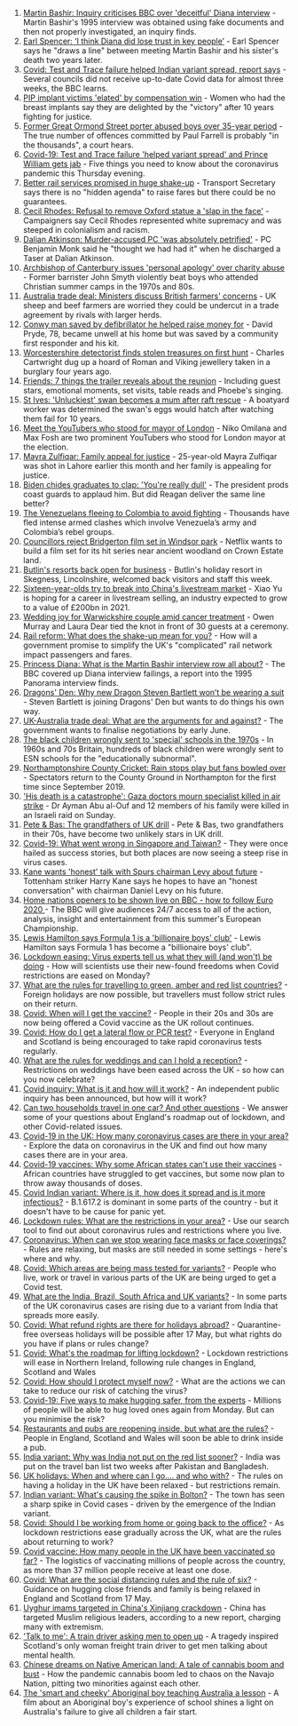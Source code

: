 1. [Martin Bashir: Inquiry criticises BBC over 'deceitful' Diana interview](https://www.bbc.co.uk/news/uk-57189371) - Martin Bashir's 1995 interview was obtained using fake documents and then not properly investigated, an inquiry finds.
2. [Earl Spencer: ‘I think Diana did lose trust in key people’](https://www.bbc.co.uk/news/uk-57192618) - Earl Spencer says he "draws a line" between meeting Martin Bashir and his sister's death two years later.
3. [Covid: Test and Trace failure helped Indian variant spread, report says](https://www.bbc.co.uk/news/uk-politics-57186059) - Several councils did not receive up-to-date Covid data for almost three weeks, the BBC learns.
4. [PIP implant victims 'elated' by compensation win](https://www.bbc.co.uk/news/health-57179180) - Women who had the breast implants say they are delighted by the "victory" after 10 years fighting for justice.
5. [Former Great Ormond Street porter abused boys over 35-year period](https://www.bbc.co.uk/news/uk-england-london-57189790) - The true number of offences committed by Paul Farrell is probably "in the thousands", a court hears.
6. [Covid-19: Test and Trace failure 'helped variant spread' and Prince William gets jab](https://www.bbc.co.uk/news/uk-57183690) - Five things you need to know about the coronavirus pandemic this Thursday evening.
7. [Better rail services promised in huge shake-up](https://www.bbc.co.uk/news/business-57176858) - Transport Secretary says there is no "hidden agenda" to raise fares but there could be no guarantees.
8. [Cecil Rhodes: Refusal to remove Oxford statue a 'slap in the face'](https://www.bbc.co.uk/news/uk-england-oxfordshire-57189928) - Campaigners say Cecil Rhodes represented white supremacy and was steeped in colonialism and racism.
9. [Dalian Atkinson: Murder-accused PC 'was absolutely petrified'](https://www.bbc.co.uk/news/uk-england-shropshire-57189805) - PC Benjamin Monk said he "thought we had had it" when he discharged a Taser at Dalian Atkinson.
10. [Archbishop of Canterbury issues 'personal apology' over charity abuse](https://www.bbc.co.uk/news/uk-57187132) - Former barrister John Smyth violently beat boys who attended Christian summer camps in the 1970s and 80s.
11. [Australia trade deal: Ministers discuss British farmers' concerns](https://www.bbc.co.uk/news/uk-politics-57183329) - UK sheep and beef farmers are worried they could be undercut in a trade agreement by rivals with larger herds.
12. [Conwy man saved by defibrillator he helped raise money for](https://www.bbc.co.uk/news/uk-wales-57190998) - David Pryde, 78, became unwell at his home but was saved by a community first responder and his kit.
13. [Worcestershire detectorist finds stolen treasures on first hunt](https://www.bbc.co.uk/news/uk-england-57170608) - Charles Cartwright dug up a hoard of Roman and Viking jewellery taken in a burglary four years ago.
14. [Friends: 7 things the trailer reveals about the reunion](https://www.bbc.co.uk/news/world-us-canada-57182743) - Including guest stars, emotional moments, set visits, table reads and Phoebe's singing.
15. [St Ives: 'Unluckiest' swan becomes a mum after raft rescue](https://www.bbc.co.uk/news/uk-england-cambridgeshire-57156761) - A boatyard worker was determined the swan's eggs would hatch after watching them fail for 10 years.
16. [Meet the YouTubers who stood for mayor of London](https://www.bbc.co.uk/news/uk-england-london-57177138) - Niko Omilana and Max Fosh are two prominent YouTubers who stood for London mayor at the election.
17. [Mayra Zulfiqar: Family appeal for justice](https://www.bbc.co.uk/news/uk-57166303) - 25-year-old Mayra Zulfiqar was shot in Lahore earlier this month and her family is appealing for justice.
18. [Biden chides graduates to clap: 'You're really dull'](https://www.bbc.co.uk/news/world-us-canada-57180675) - The president prods coast guards to applaud him. But did Reagan deliver the same line better?
19. [The Venezuelans fleeing to Colombia to avoid fighting](https://www.bbc.co.uk/news/world-latin-america-57178193) - Thousands have fled intense armed clashes which involve Venezuela’s army and Colombia’s rebel groups.
20. [Councillors reject Bridgerton film set in Windsor park](https://www.bbc.co.uk/news/uk-england-berkshire-57162376) - Netflix wants to build a film set for its hit series near ancient woodland on Crown Estate land.
21. [Butlin's resorts back open for business](https://www.bbc.co.uk/news/uk-57165170) - Butlin's holiday resort in Skegness, Lincolnshire, welcomed back visitors and staff this week.
22. [Sixteen-year-olds try to break into China's livestream market](https://www.bbc.co.uk/news/world-asia-china-57170843) - Xiao Yu is hoping for a career in livestream selling, an industry expected to grow to a value of £200bn in 2021.
23. [Wedding joy for Warwickshire couple amid cancer treatment](https://www.bbc.co.uk/news/uk-england-coventry-warwickshire-57170307) - Owen Murray and Laura Dear tied the knot in front of 30 guests at a ceremony.
24. [Rail reform: What does the shake-up mean for you?](https://www.bbc.co.uk/news/business-57187882) - How will a government promise to simplify the UK's "complicated" rail network impact passengers and fares.
25. [Princess Diana: What is the Martin Bashir interview row all about?](https://www.bbc.co.uk/news/explainers-57163815) - The BBC covered up Diana interview failings, a report into the 1995 Panorama interview finds.
26. [Dragons' Den: Why new Dragon Steven Bartlett won’t be wearing a suit](https://www.bbc.co.uk/news/newsbeat-57179015) - Steven Bartlett is joining Dragons' Den but wants to do things his own way.
27. [UK-Australia trade deal: What are the arguments for and against?](https://www.bbc.co.uk/news/57173498) - The government wants to finalise negotiations by early June.
28. [The black children wrongly sent to 'special' schools in the 1970s](https://www.bbc.co.uk/news/uk-57099654) - In 1960s and 70s Britain, hundreds of black children were wrongly sent to ESN schools for the "educationally subnormal".
29. [Northamptonshire County Cricket: Rain stops play but fans bowled over](https://www.bbc.co.uk/news/uk-england-northamptonshire-57184877) - Spectators return to the County Ground in Northampton for the first time since September 2019.
30. ['His death is a catastrophe': Gaza doctors mourn specialist killed in air strike](https://www.bbc.co.uk/news/world-middle-east-57148580) - Dr Ayman Abu al-Ouf and 12 members of his family were killed in an Israeli raid on Sunday.
31. [Pete & Bas: The grandfathers of UK drill](https://www.bbc.co.uk/news/entertainment-arts-57148204) - Pete & Bas, two grandfathers in their 70s, have become two unlikely stars in UK drill.
32. [Covid-19: What went wrong in Singapore and Taiwan?](https://www.bbc.co.uk/news/world-asia-57153195) - They were once hailed as success stories, but both places are now seeing a steep rise in virus cases.
33. [Kane wants 'honest' talk with Spurs chairman Levy about future](https://www.bbc.co.uk/sport/football/57188042) - Tottenham striker Harry Kane says he hopes to have an "honest conversation" with chairman Daniel Levy on his future.
34. [Home nations openers to be shown live on BBC - how to follow Euro 2020 ](https://www.bbc.co.uk/sport/football/57188305) - The BBC will give audiences 24/7 access to all of the action, analysis, insight and entertainment from this summer's European Championship.
35. [Lewis Hamilton says Formula 1 is a 'billionaire boys' club'](https://www.bbc.co.uk/sport/formula1/57189132) - Lewis Hamilton says Formula 1 has become a "billionaire boys' club".
36. [Lockdown easing: Virus experts tell us what they will (and won't) be doing](https://www.bbc.co.uk/news/uk-57069293) - How will scientists use their new-found freedoms when Covid restrictions are eased on Monday?
37. [What are the rules for travelling to green, amber and red list countries?](https://www.bbc.co.uk/news/explainers-52544307) - Foreign holidays are now possible, but travellers must follow strict rules on their return.
38. [Covid: When will I get the vaccine?](https://www.bbc.co.uk/news/health-55045639) - People in their 20s and 30s are now being offered a Covid vaccine as the UK rollout continues.
39. [Covid: How do I get a lateral flow or PCR test?](https://www.bbc.co.uk/news/health-51943612) - Everyone in England and Scotland is being encouraged to take rapid coronavirus tests regularly.
40. [What are the rules for weddings and can I hold a reception?](https://www.bbc.co.uk/news/explainers-52811509) - Restrictions on weddings have been eased across the UK - so how can you now celebrate?
41. [Covid inquiry: What is it and how will it work?](https://www.bbc.co.uk/news/explainers-57085964) - An independent public inquiry has been announced, but how will it work?
42. [Can two households travel in one car? And other questions](https://www.bbc.co.uk/news/world-asia-china-51176409) - We answer some of your questions about England's roadmap out of lockdown, and other Covid-related issues.
43. [Covid-19 in the UK: How many coronavirus cases are there in your area?](https://www.bbc.co.uk/news/uk-51768274) - Explore the data on coronavirus in the UK and find out how many cases there are in your area.
44. [Covid-19 vaccines: Why some African states can't use their vaccines](https://www.bbc.co.uk/news/56940657) - African countries have struggled to get vaccines, but some now plan to throw away thousands of doses.
45. [Covid Indian variant: Where is it, how does it spread and is it more infectious?](https://www.bbc.co.uk/news/health-57157496) - B.1.617.2 is dominant in some parts of the country - but it doesn't have to be cause for panic yet.
46. [Lockdown rules: What are the restrictions in your area?](https://www.bbc.co.uk/news/uk-54373904) - Use our search tool to find out about coronavirus rules and restrictions where you live.
47. [Coronavirus: When can we stop wearing face masks or face coverings?](https://www.bbc.co.uk/news/health-51205344) - Rules are relaxing, but masks are still needed in some settings - here's where and why.
48. [Covid: Which areas are being mass tested for variants?](https://www.bbc.co.uk/news/explainers-54872039) - People who live, work or travel in various parts of the UK are being urged to get a Covid test.
49. [What are the India, Brazil, South Africa and UK variants?](https://www.bbc.co.uk/news/health-55659820) - In some parts of the UK coronavirus cases are rising due to a variant from India that spreads more easily.
50. [Covid: What refund rights are there for holidays abroad?](https://www.bbc.co.uk/news/business-51615412) - Quarantine-free overseas holidays will be possible after 17 May, but what rights do you have if plans or rules change?
51. [Covid: What's the roadmap for lifting lockdown?](https://www.bbc.co.uk/news/explainers-52530518) - Lockdown restrictions will ease in Northern Ireland, following rule changes in England, Scotland and Wales
52. [Covid: How should I protect myself now?](https://www.bbc.co.uk/news/health-57087517) - What are the actions we can take to reduce our risk of catching the virus?
53. [Covid-19: Five ways to make hugging safer, from the experts](https://www.bbc.co.uk/news/uk-57083571) - Millions of people will be able to hug loved ones again from Monday. But can you minimise the risk?
54. [Restaurants and pubs are reopening inside, but what are the rules?](https://www.bbc.co.uk/news/business-52977388) - People in England, Scotland and Wales will soon be able to drink inside a pub.
55. [India variant: Why was India not put on the red list sooner?](https://www.bbc.co.uk/news/56801288) - India was put on the travel ban list two weeks after Pakistan and Bangladesh.
56. [UK holidays: When and where can I go.... and who with?](https://www.bbc.co.uk/news/explainers-52646738) - The rules on having a holiday in the UK have been relaxed - but restrictions remain.
57. [Indian variant: What's causing the spike in Bolton?](https://www.bbc.co.uk/news/health-57094274) - The town has seen a sharp spike in Covid cases - driven by the emergence of the Indian variant.
58. [Covid: Should I be working from home or going back to the office?](https://www.bbc.co.uk/news/business-52567567) - As lockdown restrictions ease gradually across the UK, what are the rules about returning to work?
59. [Covid vaccine: How many people in the UK have been vaccinated so far?](https://www.bbc.co.uk/news/health-55274833) - The logistics of vaccinating millions of people across the country, as more than 37 million people receive at least one dose.
60. [Covid: What are the social distancing rules and the rule of six?](https://www.bbc.co.uk/news/uk-51506729) - Guidance on hugging close friends and family is being relaxed in England and Scotland from 17 May.
61. [Uyghur imams targeted in China's Xinjiang crackdown](https://www.bbc.co.uk/news/world-asia-china-56986057) - China has targeted Muslim religious leaders, according to a new report, charging many with extremism.
62. ['Talk to me': A train driver asking men to open up](https://www.bbc.co.uk/news/stories-57060971) - A tragedy inspired Scotland's only woman freight train driver to get men talking about mental health.
63. [Chinese dreams on Native American land: A tale of cannabis boom and bust](https://www.bbc.co.uk/news/world-us-canada-56835897) - How the pandemic cannabis boom led to chaos on the Navajo Nation, pitting two minorities against each other.
64. [The 'smart and cheeky' Aboriginal boy teaching Australia a lesson](https://www.bbc.co.uk/news/stories-56544429) - A film about an Aboriginal boy's experience of school shines a light on Australia's failure to give all children a fair start.
